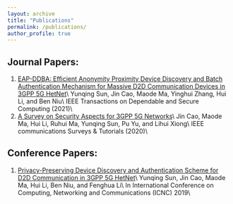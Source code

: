 ```yaml
---
layout: archive
title: "Publications"
permalink: /publications/
author_profile: true
---
```




Journal Papers:
---
1. [EAP-DDBA: Efficient Anonymity Proximity Device Discovery and Batch Authentication Mechanism for Massive D2D Communication Devices in 3GPP 5G HetNet](https://ieeexplore.ieee.org/stamp/stamp.jsp?tp=&arnumber=9076811)\\
Yunqing Sun, Jin Cao, Maode Ma, Yinghui Zhang, Hui Li, and Ben Niu\\
IEEE Transactions on Dependable and Secure Computing (2021)\\
2. [A Survey on Security Aspects for 3GPP 5G Networks](https://ieeexplore.ieee.org/stamp/stamp.jsp?tp=&arnumber=8894379)\\
Jin Cao, Maode Ma, Hui Li, Ruhui Ma, Yunqing Sun, Pu Yu, and Lihui Xiong\\
IEEE communications Surveys & Tutorials (2020)\\


Conference Papers:
---
1. [Privacy-Preserving Device Discovery and Authentication Scheme for D2D Communication in 3GPP 5G HetNet](https://ieeexplore.ieee.org/stamp/stamp.jsp?tp=&arnumber=8685499)\\
Yunqing Sun, Jin Cao, Maode Ma, Hui Li, Ben Niu, and Fenghua Li\\
In International Conference on Computing, Networking and Communications (ICNC) 2019\\

